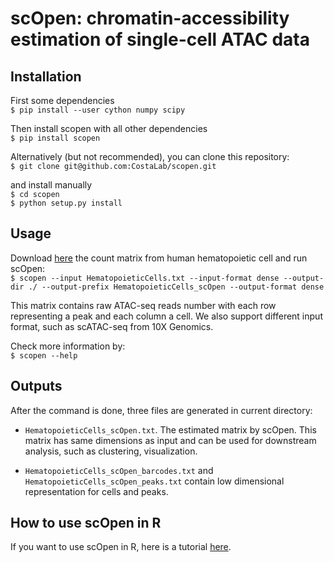 # scOpen: chromatin-accessibility estimation of single-cell ATAC data

## Installation
First some dependencies \
`$ pip install --user cython numpy scipy`

Then install scopen with all other dependencies \
`$ pip install scopen`

Alternatively (but not recommended), you can clone this repository: \
`$ git clone git@github.com:CostaLab/scopen.git`

and install manually \
`$ cd scopen` \
`$ python setup.py install`

## Usage
Download [here](https://costalab.ukaachen.de/open_data/scOpen/HematopoieticCells.txt) the count matrix from human 
hematopoietic cell and run scOpen: \
`$ scopen --input HematopoieticCells.txt --input-format dense --output-dir ./ --output-prefix HematopoieticCells_scOpen --output-format dense`

This matrix contains raw ATAC-seq reads number with each row representing a peak and each column a cell. 
We also support different input format, such as scATAC-seq from 10X Genomics.

Check more information by: \
`$ scopen --help`


## Outputs
After the command is done, three files are generated in current directory:
* `HematopoieticCells_scOpen.txt`. The estimated matrix by scOpen. This matrix has same dimensions as input and can be 
used for downstream analysis, such as clustering, visualization.

* `HematopoieticCells_scOpen_barcodes.txt` and `HematopoieticCells_scOpen_peaks.txt` contain low dimensional representation 
for cells and peaks.
  
## How to use scOpen in R
If you want to use scOpen in R, here is a tutorial [here](https://github.com/CostaLab/scopen/blob/master/vignettes/signac.Rmd). 